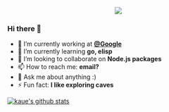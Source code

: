 <p align="center">
  <img src="https://media0.giphy.com/media/hp4AjXQLO4s0hewg4s/giphy.gif">
</p>

### Hi there 👋

- 🔭 I’m currently working at **[@Google](https://github.com/Google)**
- 🌱 I’m currently learning **go, elisp**
- 👯 I’m looking to collaborate on **Node.js packages**
- 📫 How to reach me: **email?**
- 💬 Ask me about anything :)
- ⚡ Fun fact: **I like exploring caves**

[![kaue's github stats](https://github-readme-stats.vercel.app/api?username=kaue&include_all_commits=true&show_icons=true&hide_title=true&hide_border=true)](https://github.com/kaue)
